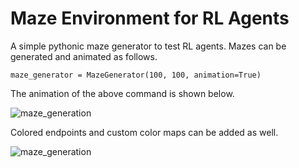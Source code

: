 # Maze Environment for RL Agents
A simple pythonic maze generator to test RL agents. Mazes can be generated and animated as follows.

```
maze_generator = MazeGenerator(100, 100, animation=True)
```

The animation of the above command is shown below.

![maze_generation](https://github.com/user-attachments/assets/a820425c-4aa1-45c8-9024-859bc9276731)

Colored endpoints and custom color maps can be added as well.

![maze_generation](https://github.com/user-attachments/assets/ecf896a8-802a-4132-b917-f9af9c9d2a1a)

